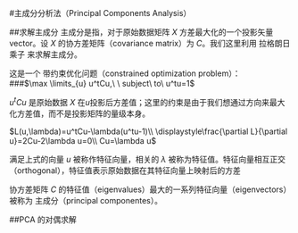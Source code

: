 #主成分分析法（Principal Components Analysis）

##求解主成分
主成分是指，对于原始数据矩阵 $X$ 方差最大化的一个投影矢量 vector。设 $X$ 的协方差矩阵（covariance matrix）为 $C$。我们这里利用 拉格朗日乘子 来求解主成分。

这是一个 带约束优化问题（constrained optimization problem）：  
###$\max \limits_{u} u^tCu,\ \ subject\ to\ u^tu=1$  

$u^tCu$ 是原始数据 $X$ 在$u$投影后方差值；这里的约束是由于我们想通过方向来最大化方差值，而不是投影矩阵的量级本身。 

$L(u,\lambda)=u^tCu-\lambda(u^tu-1)\\
\displaystyle\frac{\partial L}{\partial u}=2Cu-2\lambda u=0\\
Cu=\lambda u$  

满足上式的向量 $u$ 被称作特征向量，相关的 $\lambda$ 被称为特征值。特征向量相互正交（orthogonal），特征值表示原始数据在其特征向量上映射后的方差

协方差矩阵 $C$ 的特征值（eigenvalues）最大的一系列特征向量（eigenvectors）被称为 主成分（principal componentes）。



##PCA 的对偶求解
